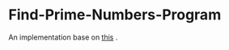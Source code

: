 # Find-Prime-Numbers-Program

An implementation base on [this](https://en.wikipedia.org/wiki/Floyd%E2%80%93Warshall_algorithm) .
